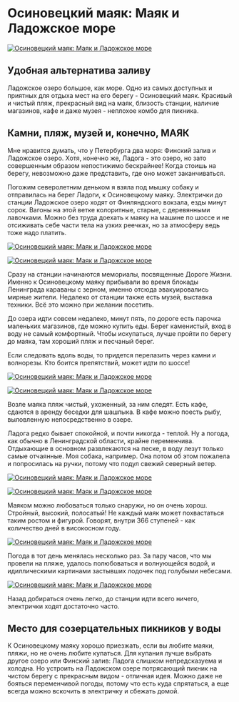 # Осиновецкий маяк: Маяк и Ладожское море

[![Осиновецкий маяк: Маяк и Ладожское море](photos/01.jpg)](photos/01.jpg)

## Удобная альтернатива заливу

Ладожское озеро большое, как море. Одно из самых доступных и приятных для отдыха мест на его берегу - Осиновецкий маяк. Красивый и чистый пляж, прекрасный вид на маяк, близость станции, наличие магазинов, кафе и даже музея - неплохое комбо для пикника.

## Камни, пляж, музей и, конечно, МАЯК

Мне нравится думать, что у Петербурга два моря: Финский залив и Ладожское озеро. Хотя, конечно же, Ладога - это озеро, но зато совершенным образом непостижимо бескрайнее! Когда стоишь на берегу, невозможно даже представить, где оно может заканчиваться.

Погожим северолетним деньком я взяла под мышку собаку и отправилась на берег Ладоги, к Осиновецкому маяку. Электрички до станции Ладожское озеро ходят от Финляндского вокзала, езды минут сорок. Вагоны на этой ветке колоритные, старые, с деревянными лавочками. Можно без труда доехать к маяку на машине по шоссе и не отсиживать себе части тела на узких реечках, но за атмосферу ведь тоже надо платить.

[![Осиновецкий маяк: Маяк и Ладожское море](photos/02.jpg)](photos/02.jpg)

[![Осиновецкий маяк: Маяк и Ладожское море](photos/03.jpg)](photos/03.jpg)

Сразу на станции начинаются мемориалы, посвященные Дороге Жизни. Именно к Осиновецкому маяку прибывали во время блокады Ленинграда караваны с зерном, именно отсюда эвакуировались мирные жители. Недалеко от станции также есть музей, выставка техники. Всё это можно при желании посетить.

До озера идти совсем недалеко, минут пять, по дороге есть парочка маленьких магазинов, где можно купить еды. Берег каменистый, вход в воду не самый комфортный. Чтобы искупаться, лучше пройти по берегу до маяка, там хороший пляж и песчаный берег.

Если следовать вдоль воды, то придется перелазить через камни и волнорезы. Кто боится препятствий, может идти по шоссе!

[![Осиновецкий маяк: Маяк и Ладожское море](photos/04.jpg)](photos/04.jpg)

[![Осиновецкий маяк: Маяк и Ладожское море](photos/05.jpg)](photos/05.jpg)

Возле маяка пляж чистый, ухоженный, за ним следят. Есть кафе, сдаются в аренду беседки для шашлыка. В кафе можно поесть рыбу, выловленную непосредственно в озере.

Ладога редко бывает спокойной, и почти никогда - теплой. Ну а погода, как обычно в Ленинградской области, крайне переменчива. Отдыхающие в основном развлекаются на песке, в воду лезут только самые отчаянные. Моя собака, например. Она потом об этом пожалела и попросилась на ручки, потому что подул свежий северный ветер.

[![Осиновецкий маяк: Маяк и Ладожское море](photos/06.jpg)](photos/06.jpg)

[![Осиновецкий маяк: Маяк и Ладожское море](photos/07.jpg)](photos/07.jpg)

Маяком можно любоваться только снаружи, но он очень хорош. Стройный, высокий, полосатый! Не каждый маяк может похвастаться таким ростом и фигурой. Говорят, внутри 366 ступеней - как количество дней в високосном году.

[![Осиновецкий маяк: Маяк и Ладожское море](photos/08.jpg)](photos/08.jpg)

Погода в тот день менялась несколько раз. За пару часов, что мы провели на пляже, удалось полюбоваться и волнующейся водой, и идиллическими картинами застывших лодочек под голубыми небесами.

[![Осиновецкий маяк: Маяк и Ладожское море](photos/09.jpg)](photos/09.jpg)

Назад добираться очень легко, до станции идти всего ничего, электрички ходят достаточно часто.

## Место для созерцательных пикников у воды

К Осиновецкому маяку хорошо приезжать, если вы любите маяки, пляжи, но не очень любите купаться. Для купания лучше выбрать другое озеро или Финский залив: Ладога слишком непредсказуема и холодна. Но устроить на Ладожском озере потрясающий пикник на чистом берегу с прекрасным видом - отличная идея. Можно даже не бояться переменчивой погоды, потому что есть куда спрятаться, а еще всегда можно вскочить в электричку и сбежать домой.
